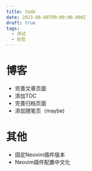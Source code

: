 ```yaml
---
title: todo
date: 2023-08-08T00:00:00.000Z
draft: true
tags:
  - 测试
  - 标签
---
```

# 博客

- 完善文章页面
- 添加TOC
- 完善归档页面
- 添加随笔页（maybe)

# 其他

- 固定Neovim插件版本
- Neovim插件配置中文化



